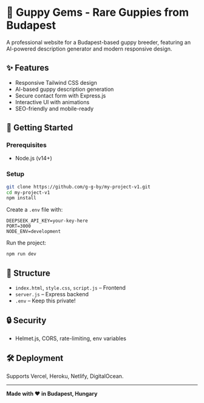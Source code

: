 # 🐠 Guppy Gems - Rare Guppies from Budapest

A professional website for a Budapest-based guppy breeder, featuring an AI-powered description generator and modern responsive design.

## ✨ Features

- Responsive Tailwind CSS design
- AI-based guppy description generation
- Secure contact form with Express.js
- Interactive UI with animations
- SEO-friendly and mobile-ready

## 🚀 Getting Started

### Prerequisites
- Node.js (v14+)

### Setup
```bash
git clone https://github.com/g-g-by/my-project-v1.git
cd my-project-v1
npm install
```

Create a `.env` file with:
```
DEEPSEEK_API_KEY=your-key-here
PORT=3000
NODE_ENV=development
```

Run the project:
```bash
npm run dev
```

## 📁 Structure
- `index.html`, `style.css`, `script.js` – Frontend
- `server.js` – Express backend
- `.env` – Keep this private!

## 🔒 Security
- Helmet.js, CORS, rate-limiting, env variables

## 🛠 Deployment
Supports Vercel, Heroku, Netlify, DigitalOcean.

---

**Made with ❤️ in Budapest, Hungary**
